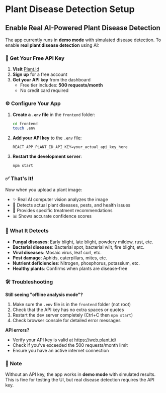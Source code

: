 # Plant Disease Detection Setup

## Enable Real AI-Powered Plant Disease Detection

The app currently runs in **demo mode** with simulated disease detection. To enable **real plant disease detection** using AI:

### 🔑 Get Your Free API Key

1. **Visit** [Plant.id](https://web.plant.id/)
2. **Sign up** for a free account
3. **Get your API key** from the dashboard
   - Free tier includes: **500 requests/month**
   - No credit card required

### ⚙️ Configure Your App

1. **Create a `.env` file** in the `frontend` folder:
   ```bash
   cd frontend
   touch .env
   ```

2. **Add your API key** to the `.env` file:
   ```env
   REACT_APP_PLANT_ID_API_KEY=your_actual_api_key_here
   ```

3. **Restart the development server**:
   ```bash
   npm start
   ```

### ✅ That's It!

Now when you upload a plant image:
- ✨ Real AI computer vision analyzes the image
- 🔬 Detects actual plant diseases, pests, and health issues
- 💊 Provides specific treatment recommendations
- 📊 Shows accurate confidence scores

### 🌿 What It Detects

- **Fungal diseases**: Early blight, late blight, powdery mildew, rust, etc.
- **Bacterial diseases**: Bacterial spot, bacterial wilt, fire blight, etc.
- **Viral diseases**: Mosaic virus, leaf curl, etc.
- **Pest damage**: Aphids, caterpillars, mites, etc.
- **Nutrient deficiencies**: Nitrogen, phosphorus, potassium, etc.
- **Healthy plants**: Confirms when plants are disease-free

### 🛠️ Troubleshooting

**Still seeing "offline analysis mode"?**
1. Make sure the `.env` file is in the `frontend` folder (not root)
2. Check that the API key has no extra spaces or quotes
3. Restart the dev server completely (Ctrl+C then `npm start`)
4. Check browser console for detailed error messages

**API errors?**
- Verify your API key is valid at https://web.plant.id/
- Check if you've exceeded the 500 requests/month limit
- Ensure you have an active internet connection

### 📝 Note

Without an API key, the app works in **demo mode** with simulated results. This is fine for testing the UI, but real disease detection requires the API key.
